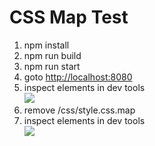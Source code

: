 # CSS Map Test

1. npm install
2. npm run build
3. npm run start
4. goto [http://localhost:8080](http://localhost:8080)
5. inspect elements in dev tools  
  ![](https://i.imgur.com/D7K1fbU.png)
6. remove /css/style.css.map
7. inspect elements in dev tools  
  ![](https://i.imgur.com/C2wR4Ew.png)
  
